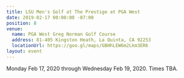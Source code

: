 ```yaml
---
title: LSU Men's Golf at The Prestige at PGA West
date: 2019-02-17 00:00:00 -07:00
position: 8
venue:
  name: PGA West Greg Norman Golf Course
  address: 81-405 Kingston Heath, La Quinta, CA 92253
  locationUrl: https://goo.gl/maps/GBHhLEW6m2Lkm3ER6
layout: event
---
```


Monday Feb 17, 2020 through Wednesday Feb 19, 2020.  Times TBA.
